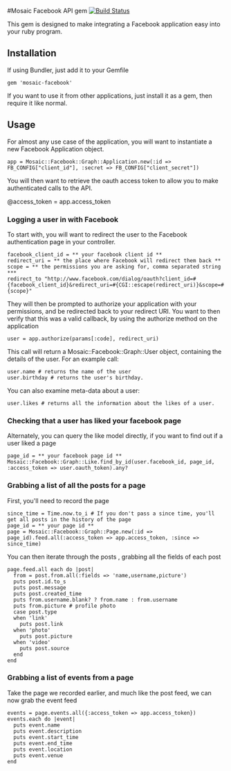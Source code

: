 #Mosaic Facebook API gem [![Build Status](https://travis-ci.org/mosaicxm/mosaic-facebook.png?branch=master)](https://travis-ci.org/mosaicxm/mosaic-facebook)

This gem is designed to make integrating a Facebook application easy into your ruby program.


## Installation

If using Bundler, just add it to your Gemfile

    gem 'mosaic-facebook'

If you want to use it from other applications, just install it as a gem, then require it like normal.

## Usage

For almost any use case of the application, you will want to instantiate a new Facebook Application object.

    app = Mosaic::Facebook::Graph::Application.new(:id => FB_CONFIG["client_id"], :secret => FB_CONFIG["client_secret"])

You will then want to retrieve the oauth access token to allow you to make authenticated calls to the API.

   @access_token = app.access_token

### Logging a user in with Facebook

To start with, you will want to redirect the user to the Facebook authentication page in your controller.

    facebook_client_id = ** your facebook client id **
    redirect_uri = ** the place where Facebook will redirect them back **
    scope = ** the permissions you are asking for, comma separated string ***
    redirect_to "http://www.facebook.com/dialog/oauth?client_id=#{facebook_client_id}&redirect_uri=#{CGI::escape(redirect_uri)}&scope=#{scope}"

They will then be prompted to authorize your application with your permissions, and be redirected back to your redirect URI. You want to then verify that this was a
valid callback, by using the authorize method on the application

    user = app.authorize(params[:code], redirect_uri)

This call will return a Mosaic::Facebook::Graph::User object, containing the details of the user. For an example call:

    user.name # returns the name of the user
    user.birthday # returns the user's birthday.

You can also examine meta-data about a user:

    user.likes # returns all the information about the likes of a user.

### Checking that a user has liked your facebook page

Alternately, you can query the like model directly, if you want to find out if a user liked a page

    page_id = ** your facebook page id **
    Mosaic::Facebook::Graph::Like.find_by_id(user.facebook_id, page_id, :access_token => user.oauth_token).any?

### Grabbing a list of all the posts for a page

First, you'll need to record the page

    since_time = Time.now.to_i # If you don't pass a since time, you'll get all posts in the history of the page
    page_id = ** your page id **
    page = Mosaic::Facebook::Graph::Page.new(:id => page_id).feed.all(:access_token => app.access_token, :since => since_time)

You can then iterate through the posts , grabbing all the fields of each post

    page.feed.all each do |post|
      from = post.from.all(:fields => 'name,username,picture')
      puts post.id.to_s
      puts post.message
      puts post.created_time
      puts from.username.blank? ? from.name : from.username
      puts from.picture # profile photo
      case post.type
      when 'link'
        puts post.link
      when 'photo'
        puts post.picture
      when 'video'
        puts post.source
      end
    end

### Grabbing a list of events from a page

Take the page we recorded earlier, and much like the post feed, we can now grab the event feed

    events = page.events.all({:access_token => app.access_token})
    events.each do |event|
      puts event.name
      puts event.description
      puts event.start_time
      puts event.end_time
      puts event.location
      puts event.venue
    end
